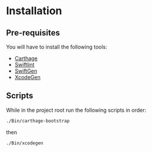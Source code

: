 # Installation

## Pre-requisites
You will have to install the following tools:

- [Carthage](https://github.com/Carthage/Carthage)
- [Swiftlint](https://github.com/realm/SwiftLint)
- [SwiftGen](https://github.com/SwiftGen/SwiftGen)
- [XcodeGen](https://github.com/yonaskolb/XcodeGen)


## Scripts

While in the project root run the following scripts in order:
```sh
./Bin/carthage-bootstrap
```
then

```sh
./Bin/xcodegen
```
